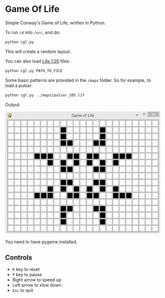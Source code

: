 # Game Of Life
Simple Conway's Game of Life, written in Python.

To run `cd` into `/src`, and do: 
```bash
python cgl.py
```
This will create a random layout.

You can also load [Life 1.05](http://www.conwaylife.com/wiki/Life_1.05) files:
```bash
python cgl.py PATH_TO_FILE
```

Some basic patterns are provided in the `/maps` folder. So for example, to load a pulsar:
```bash
python cgl.py ../maps/pulsar_105.lif
```

Output:

![alt text](https://raw.githubusercontent.com/umutseven92/GameOfLife/master/pulsar.gif "Pulsar")

You need to have pygame installed.

## Controls
* `R` key to reset
* `P` key to pause
* Right arrow to speed up
* Left arrow to slow down
* `Esc` to quit
